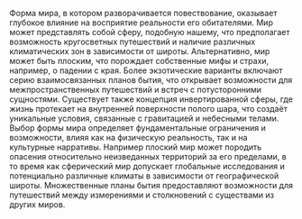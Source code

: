 Форма мира, в котором разворачивается повествование, оказывает глубокое влияние на восприятие реальности его обитателями. Мир может представлять собой сферу, подобную нашему, что предполагает возможность кругосветных путешествий и наличие различных климатических зон в зависимости от широты. Альтернативно, мир может быть плоским, что порождает собственные мифы и страхи, например, о падении с края. Более экзотические варианты включают серию взаимосвязанных планов бытия, что открывает возможности для межпространственных путешествий и встреч с потусторонними сущностями. Существует также концепция инвертированной сферы, где жизнь протекает на внутренней поверхности полого шара, что создаёт уникальные условия, связанные с гравитацией и небесными телами. Выбор формы мира определяет фундаментальные ограничения и возможности, влияя как на физическую реальность, так и на культурные нарративы. Например плоский мир может породить опасения относительно неизведанных территорий за его пределами, в то время как сферический мир допускает глобальные исследования и потенциально различные климаты в зависимости от географической широты. Множественные планы бытия предоставляют возможности для путешествий между измерениями и столкновений с существами из других миров.